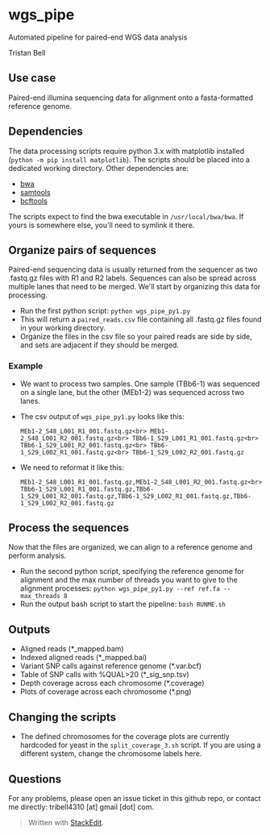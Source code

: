 # wgs_pipe
Automated pipeline for paired-end WGS data analysis

Tristan Bell

## Use case

Paired-end illumina sequencing data for alignment onto a fasta-formatted reference genome.


## Dependencies

The data processing scripts require python 3.x with matplotlib installed (`python -m pip install matplotlib`).  The scripts should be placed into a dedicated working directory. Other dependencies are:
 - [bwa](https://bio-bwa.sourceforge.net/)
 - [samtools](http://www.htslib.org/)
 - [bcftools](https://samtools.github.io/bcftools/bcftools.html)

The scripts expect to find the bwa executable in `/usr/local/bwa/bwa`.  If yours is somewhere else, you'll need to symlink it there.

## Organize pairs of sequences

Paired-end sequencing data is usually returned from the sequencer as two .fastq.gz files with R1 and R2 labels.  Sequences can also be spread across multiple lanes that need to be merged.  We'll start by organizing this data for processing.

 - Run the first python script: `python wgs_pipe_py1.py`
 - This will return a `paired_reads.csv` file containing all .fastq.gz files found in your working directory.
 - Organize the files in the csv file so your paired reads are side by side, and sets are adjacent if they should be merged.

### Example

 - We want to process two samples.  One sample (TBb6-1) was sequenced on a single lane, but the other (MEb1-2) was sequenced across two lanes.
 - The csv output of `wgs_pipe_py1.py` looks like this:

    `MEb1-2_S48_L001_R1_001.fastq.gz<br>
MEb1-2_S48_L001_R2_001.fastq.gz<br>
TBb6-1_S29_L001_R1_001.fastq.gz<br>
TBb6-1_S29_L001_R2_001.fastq.gz<br>
TBb6-1_S29_L002_R1_001.fastq.gz<br>
TBb6-1_S29_L002_R2_001.fastq.gz`

 - We need to reformat it like this:

    `MEb1-2_S48_L001_R1_001.fastq.gz,MEb1-2_S48_L001_R2_001.fastq.gz<br>
TBb6-1_S29_L001_R1_001.fastq.gz,TBb6-1_S29_L001_R2_001.fastq.gz,TBb6-1_S29_L002_R1_001.fastq.gz,TBb6-1_S29_L002_R2_001.fastq.gz`


## Process the sequences

Now that the files are organized, we can align to a reference genome and perform analysis.

 - Run the second python script, specifying the reference genome for alignment and the max number of threads you want to give to the alignment processes: `python wgs_pipe_py1.py --ref ref.fa --max_threads 8`
 - Run the output bash script to start the pipeline: `bash RUNME.sh`

## Outputs

 - Aligned reads (*_mapped.bam)
 - Indexed aligned reads (*_mapped.bai)
 - Variant SNP calls against reference genome (*.var.bcf)
 - Table of SNP calls with %QUAL>20 (*_sig_snp.tsv)
 - Depth coverage across each chromosome (*.coverage)
 - Plots of coverage across each chromosome (*.png)


## Changing the scripts

 - The defined chromosomes for the coverage plots are currently hardcoded for yeast in the `split_coverage_3.sh` script.  If you are using a different system, change the chromosome labels here.


## Questions

For any problems, please open an issue ticket in this github repo, or contact me directly: tribell4310 [at] gmail [dot] com.

> Written with [StackEdit](https://stackedit.io/).
